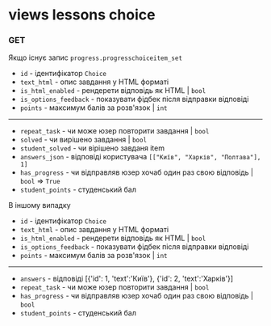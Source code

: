 # views lessons choice

### GET
Якщо існує запис `progress.progresschoiceitem_set`

* `id` - ідентифікатор `Choice` 
* `text_html` - опис завдання у HTML форматі
* `is_html_enabled` - рендерети відповідь як HTML | `bool`
* `is_options_feedback` - показувати фідбек після відправки відповіді
* `points` - максимум балів за розв'язок | `int`
---
* `repeat_task` - чи може юзер повторити завдання | `bool`
* `solved` - чи вирішено завдання | `bool`
* `student_solved` - чи вірішено завданя item
* `answers_json` - відповіді користувача `[["Київ", "Харків", "Полтава"], 1]`
* `has_progress` - чи відправляв юзер хочаб один раз свою відповідь | `bool` => `True`
* `student_points` - студенський бал

В іншому випадку
* `id` - ідентифікатор `Choice` 
* `text_html` - опис завдання у HTML форматі
* `is_html_enabled` - рендерети відповідь як HTML | `bool`
* `is_options_feedback` - показувати фідбек після відправки відповіді
* `points` - максимум балів за розв'язок | `int`
---
* `answers` - відповіді [{'id': 1, 'text':'Київ'}, {'id': 2, 'text':'Харків'}]
* `repeat_task` - чи може юзер повторити завдання | `bool`
* `has_progress` - чи відправляв юзер хочаб один раз свою відповідь | `bool`
* `student_points` - студенський бал

